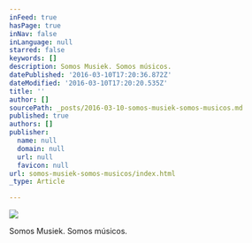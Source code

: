 ```yaml
---
inFeed: true
hasPage: true
inNav: false
inLanguage: null
starred: false
keywords: []
description: Somos Musiek. Somos músicos.
datePublished: '2016-03-10T17:20:36.872Z'
dateModified: '2016-03-10T17:20:20.535Z'
title: ''
author: []
sourcePath: _posts/2016-03-10-somos-musiek-somos-musicos.md
published: true
authors: []
publisher:
  name: null
  domain: null
  url: null
  favicon: null
url: somos-musiek-somos-musicos/index.html
_type: Article

---
```

![](https://the-grid-user-content.s3-us-west-2.amazonaws.com/0a2bf8c3-4367-41a4-8922-516d2f03dc10.jpg)

Somos Musiek. Somos músicos.
